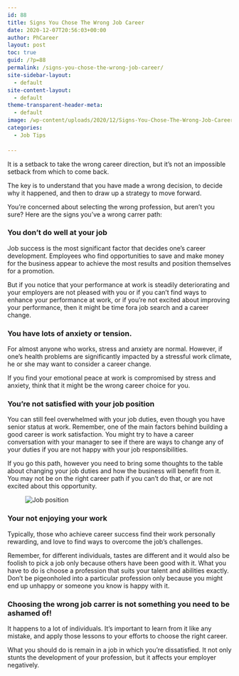 ```yaml
---
id: 88
title: Signs You Chose The Wrong Job Career
date: 2020-12-07T20:56:03+00:00
author: PhCareer
layout: post
toc: true
guid: /?p=88
permalink: /signs-you-chose-the-wrong-job-career/
site-sidebar-layout:
  - default
site-content-layout:
  - default
theme-transparent-header-meta:
  - default
image: /wp-content/uploads/2020/12/Signs-You-Chose-The-Wrong-Job-Career-scaled.jpg
categories:
  - Job Tips
 
---
```

It is a setback to take the wrong career direction, but it&#8217;s not an impossible setback from which to come back.

The key is to understand that you have made a wrong decision, to decide why it happened, and then to draw up a strategy to move forward.

You&#8217;re concerned about selecting the wrong profession, but aren&#8217;t you sure? Here are the signs you&#8217;ve a wrong carrer path:

### You don&#8217;t do well at your job

Job success is the most significant factor that decides one&#8217;s career development. Employees who find opportunities to save and make money for the business appear to achieve the most results and position themselves for a promotion.

But if you notice that your performance at work is steadily deteriorating and your employers are not pleased with you or if you can&#8217;t find ways to enhance your performance at work, or if you&#8217;re not excited about improving your performance, then it might be time fora job search and a career change.

### You have lots of anxiety or tension.

For almost anyone who works, stress and anxiety are normal. However, if one&#8217;s health problems are significantly impacted by a stressful work climate, he or she may want to consider a career change.

If you find your emotional peace at work is compromised by stress and anxiety, think that it might be the wrong career choice for you.

### You&#8217;re not satisfied with your job position

You can still feel overwhelmed with your job duties, even though you have senior status at work. Remember, one of the main factors behind building a good career is work satisfaction. You might try to have a career conversation with your manager to see if there are ways to change any of your duties if you are not happy with your job responsibilities.

If you go this path, however you need to bring some thoughts to the table about changing your job duties and how the business will benefit from it. You may not be on the right career path if you can&#8217;t do that, or are not excited about this opportunity.

<div class="wp-block-image">
  <figure class="aligncenter size-large"><img loading="lazy" width="1024" height="673" src="/wp-content/uploads/2020/12/job-carrer-1024x673.png" alt="Job position" class="wp-image-89" srcset="/wp-content/uploads/2020/12/job-carrer-1024x673.png 1024w, /wp-content/uploads/2020/12/job-carrer-300x197.png 300w, /wp-content/uploads/2020/12/job-carrer-768x505.png 768w, /wp-content/uploads/2020/12/job-carrer.png 1117w" sizes="(max-width: 1024px) 100vw, 1024px" /></figure>
</div>

### Your not enjoying your work

Typically, those who achieve career success find their work personally rewarding, and love to find ways to overcome the job&#8217;s challenges.

Remember, for different individuals, tastes are different and it would also be foolish to pick a job only because others have been good with it. What you have to do is choose a profession that suits your talent and abilities exactly. Don&#8217;t be pigeonholed into a particular profession only because you might end up unhappy or someone you know is happy with it.

### Choosing the wrong job carrer is not something you need to be ashamed of!

It happens to a lot of individuals. It&#8217;s important to learn from it like any mistake, and apply those lessons to your efforts to choose the right career.

What you should do is remain in a job in which you&#8217;re dissatisfied. It not only stunts the development of your profession, but it affects your employer negatively.

 